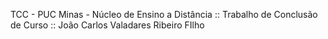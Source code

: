TCC - PUC Minas - Núcleo de Ensino a Distância :: Trabalho de Conclusão de Curso :: João Carlos Valadares Ribeiro FIlho
